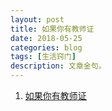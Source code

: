```yaml
---
layout: post
title: 如果你有教师证
date: 2018-05-25
categories: blog
tags: [生活窍门]
description: 文章金句。
---
```



1. [如果你有教师证](http://www.lukou.com/userfeed/15916747)
